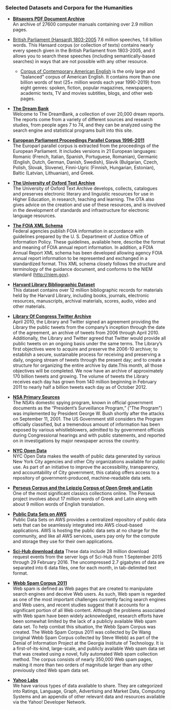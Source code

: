 ### Selected Datasets and Corpora for the Humanities

- [**Bitsavers PDF Document Archive**](http://bitsavers.informatik.uni-stuttgart.de/)  
An archive of 27600 computer manuals containing over 2.9 million pages.

- [British Parliament (Hansard) 1803-2005](http://www.hansard-corpus.org/)
7.6 million speeches, 1.6 billion words. This Hansard corpus (or collection of texts) contains nearly every speech given in the British Parliament from 1803-2005, and it allows you to search these speeches (including semantically-based searches) in ways that are not possible with any other resource.

  - [Corpus of Contemporary American English](https://www.english-corpora.org/coca/) is the only large and "balanced" corpus of American English. It contains more than one billion words of text (25+ million words each year 1990-2019) from eight genres: spoken, fiction, popular magazines, newspapers, academic texts, TV and movies subtitles, blogs, and other web pages.

- [**The Dream Bank**](http://www.dreambank.net/)  
Welcome to The DreamBank, a collection of over 20,000 dream reports. The
reports come from a variety of different sources and research studies, from
people ages 7 to 74, and they can be analyzed using the search engine and
statistical programs built into this site.

- [**European Parliament Proceedings Parallel Corpus 1996-2011**](http://www.statmt.org/europarl/)  
The Europarl parallel corpus is extracted from the proceedings of the European Parliament. It includes versions in 21 European languages: Romanic (French, Italian, Spanish, Portuguese, Romanian), Germanic (English, Dutch, German, Danish, Swedish), Slavik (Bulgarian, Czech, Polish, Slovak, Slovene), Finni-Ugric (Finnish, Hungarian, Estonian), Baltic (Latvian, Lithuanian), and Greek.

- [**The University of Oxford Text Archive**](http://ota.ox.ac.uk/)  
 The University of Oxford Text Archive develops, collects, catalogues and preserves electronic literary and linguistic resources for use in Higher Education, in research, teaching and learning. The OTA also gives advice on the creation and use of these resources, and is involved in the development of standards and infrastructure for electronic language resources. 

- [**The FOIA XML Schema**](http://www.foia.gov/developer.html)  
Federal agencies publish FOIA information in accordance with guidelines prepared by the U. S. Department of Justice Office of Information Policy. These guidelines, available here, describe the format and meaning of FOIA annual report information. In addition, a FOIA Annual Report XML schema has been developed allowing agency FOIA annual report information to be represented and exchanged in a standardized format. This XML schema closely follows the structure and terminology of the guidance document, and conforms to the NIEM standard (http://niem.gov).  

- [**Harvard Library Bibliographic Dataset**](http://openmetadata.lib.harvard.edu/bibdata)  
This dataset contains over 12 million bibliographic records for  materials held by the Harvard Library, including books, journals, electronic resources, manuscripts, archival materials, scores, audio,  video and other materials.

- [**Library Of Congress Twitter Archive**](http://blogs.loc.gov/loc/2013/01/update-on-the-twitter-archive-at-the-library-of-congress/)  
April 2010, the Library and Twitter signed an agreement providing  the Library the public tweets from the company’s inception through the  date of the agreement, an archive of tweets from 2006 through April  2010. Additionally, the Library and Twitter agreed that Twitter would  provide all public tweets on an ongoing basis under the same terms. The Library’s first objectives were to acquire and preserve the  2006-10 archive; to establish a secure, sustainable process for  receiving and preserving a daily, ongoing stream of tweets through the  present day; and to create a structure for organizing the entire archive  by date.This month, all those objectives will be completed. We now have an  archive of approximately 170 billion tweets and growing. The volume of  tweets the Library receives each day has grown from 140 million  beginning in February 2011 to nearly half a billion tweets each day as  of October 2012.

- [**NSA Primary Sources**](https://www.eff.org/nsa-spying/nsadocs)  
The NSA’s domestic spying program, known in official government documents as the “President’s Surveillance Program,” ("The Program") was implemented by President George W. Bush shortly after the attacks on September 11, 2001. The US Government still considers the Program officially classified, but a tremendous amount of information has been exposed by various whistleblowers, admitted to by government officials during Congressional hearings and with public statements, and reported on in investigations by major newspaper across the country.

- [**NYC Open Data**](https://data.cityofnewyork.us/)  
NYC Open Data makes the wealth of public data generated by various New York City agencies and other City organizations available for public use. As part of an initiative to improve the accessibility, transparency, and accountability of City government, this catalog offers access to a repository of government-produced, machine-readable data sets.

- [**Perseus Corpus and the Leipzig Corpus of Open Greek and Latin**](https://github.com/PerseusDL/canonical)  
One of the most significant classics collections online. The Perseus project involves about 17 million words of Greek and Latin along with about 9 million words of English translation.

- [**Public Data Sets on AWS**](http://aws.amazon.com/publicdatasets/)  
Public Data Sets on AWS provides a centralized repository of public data  sets that can be seamlessly integrated into AWS cloud-based  applications. AWS is hosting the public data sets at no charge for the  community, and like all AWS services, users pay only for the compute and  storage they use for their own applications.

- [**Sci-Hub download data**](http://datadryad.org/resource/doi:10.5061/dryad.q447c)
These data include 28 million download request events from the server logs of Sci-Hub from 1 September 2015 through 29 February 2016. The uncompressed 2.7 gigabytes of data are separated into 6 data files, one for each month, in tab-delimited text format.

- [**Webb Spam Corpus 2011**](http://www.cc.gatech.edu/projects/doi/WebbSpamCorpus.html)  
Web spam is defined as Web pages that are created to manipulate search engines and deceive Web users. As such, Web spam is regarded as one of the most important challenges currently facing search engines and Web users, and recent studies suggest that it accounts for a significant portion of all Web content. Although the problems associated with Web spam have been widely acknowledged, research efforts have been somewhat limited by the lack of a publicly available Web spam data set. To help combat this situation, the Webb Spam Corpus was created. The Webb Spam Corpus 2011 was collected by De Wang (original Webb Spam Corpus collected by Steve Webb) as part of the Denial of Information Project at the Georgia Institute of Technology. It is a first-of-its-kind, large-scale, and publicly available Web spam data set that was created using a novel, fully automated Web spam collection method. The corpus consists of nearly 350,000 Web spam pages, making it more than two orders of magnitude larger than any other previously cited Web spam data set. 

- [**Yahoo Labs**](http://webscope.sandbox.yahoo.com/catalog.php)  
We have various types of data available to share. They are categorized into Ratings, Language, Graph, Advertising and Market Data, Computing Systems and an appendix of other relevant data and resources available via the Yahoo! Developer Network.


